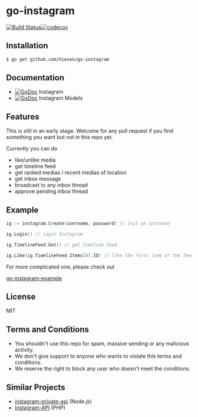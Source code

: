 # go-instagram

[![Build Status](https://travis-ci.org/hieven/go-instagram.svg?branch=master)](https://travis-ci.org/hieven/go-instagram)[![codecov](https://codecov.io/gh/hiEven/go-instagram/branch/master/graph/badge.svg)](https://codecov.io/gh/hiEven/go-instagram)

## Installation

```sh
$ go get github.com/hieven/go-instagram
```

## Documentation

- [![GoDoc](https://godoc.org/github.com/hieven/go-instagram?status.svg)](https://godoc.org/github.com/hieven/go-instagram) Instagram
- [![GoDoc](https://godoc.org/github.com/hieven/go-instagram/models?status.svg)](https://godoc.org/github.com/hieven/go-instagram/models) Instagram Models

## Features

This is still in an early stage. Welcome for any pull request if you find something you want but not in this repo yet.

Currently you can do
- like/unlike media
- get timeline feed
- get ranked medias / recent medias of location
- get inbox message
- broadcast to any inbox thread
- approve pending inbox thread

## Example

```go
ig := instagram.Create(username, password) // init an instance

ig.Login() // login Instagram

ig.TimelineFeed.Get() // get timeline feed

ig.Like(ig.TimelineFeed.Items[0].ID) // like the first item of the feed
```

For more complicated one, please check out 

[go-instagram-example](https://github.com/hieven/go-instagram-example)

## License

MIT

## Terms and Conditions

- You shouldn't use this repo for spam, massive sending or any malicious activity.
- We don't give support to anyone who wants to violate this terms and conditions.
- We reserve the right to block any user who doesn't meet the conditions.

## Similar Projects

- [instagram-private-api](https://github.com/huttarichard/instagram-private-api) (Node.js)
- [Instagram-API](https://github.com/mgp25/Instagram-API) (PHP)
